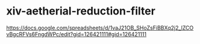 # xiv-aetherial-reduction-filter

https://docs.google.com/spreadsheets/d/1vaJ21OB_SHoZsFiBBXq2j2_lZCOvBgcRFVs6FngdWPc/edit?gid=126421111#gid=126421111
